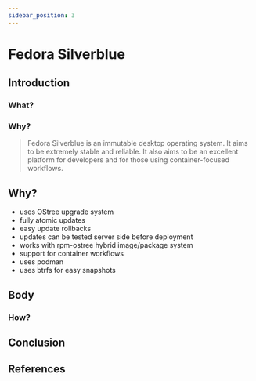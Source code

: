 ```yaml
---
sidebar_position: 3
---
```


 # Fedora Silverblue

## Introduction
### What?

### Why?


 > Fedora Silverblue is an immutable desktop operating system. It aims to be extremely stable and reliable. It also aims to be an excellent platform for developers and for those using container-focused workflows.

## Why?
 - uses OStree upgrade system
 - fully atomic updates
 - easy update rollbacks
 - updates can be tested server side before deployment
 - works with rpm-ostree hybrid image/package system
 - support for container workflows
 - uses podman
 - uses btrfs for easy snapshots

## Body
### How?

## Conclusion

## References